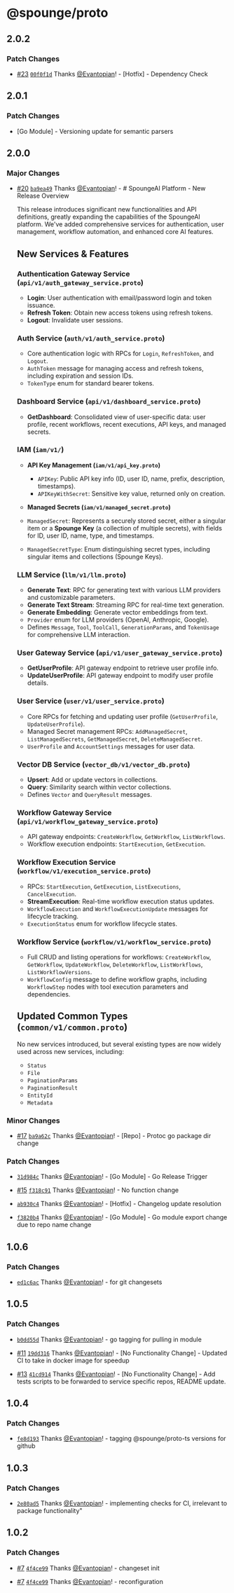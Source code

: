 # @spounge/proto

## 2.0.2

### Patch Changes

- [#23](https://github.com/spounge-ai/spounge-proto/pull/23) [`00f0f1d`](https://github.com/spounge-ai/spounge-proto/commit/00f0f1d454c90f6d53564f52d848f734cdbc8ace) Thanks [@Evantopian](https://github.com/Evantopian)! - [Hotfix] - Dependency Check

## 2.0.1

### Patch Changes

- [Go Module] - Versioning update for semantic parsers

## 2.0.0

### Major Changes

- [#20](https://github.com/spounge-ai/spounge-proto/pull/20) [`ba9ea49`](https://github.com/spounge-ai/spounge-proto/commit/ba9ea4930866c666e54a655f703bf1de5ff73ab7) Thanks [@Evantopian](https://github.com/Evantopian)! - # SpoungeAI Platform - New Release Overview

  This release introduces significant new functionalities and API definitions, greatly expanding the capabilities of the SpoungeAI platform. We've added comprehensive services for authentication, user management, workflow automation, and enhanced core AI features.

  ## New Services & Features

  ### Authentication Gateway Service (`api/v1/auth_gateway_service.proto`)

  - **Login**: User authentication with email/password login and token issuance.
  - **Refresh Token**: Obtain new access tokens using refresh tokens.
  - **Logout**: Invalidate user sessions.

  ### Auth Service (`auth/v1/auth_service.proto`)

  - Core authentication logic with RPCs for `Login`, `RefreshToken`, and `Logout`.
  - `AuthToken` message for managing access and refresh tokens, including expiration and session IDs.
  - `TokenType` enum for standard bearer tokens.

  ### Dashboard Service (`api/v1/dashboard_service.proto`)

  - **GetDashboard**: Consolidated view of user-specific data: user profile, recent workflows, recent executions, API keys, and managed secrets.

  ### IAM (`iam/v1/`)

  - **API Key Management (`iam/v1/api_key.proto`)**

    - `APIKey`: Public API key info (ID, user ID, name, prefix, description, timestamps).
    - `APIKeyWithSecret`: Sensitive key value, returned only on creation.

  - **Managed Secrets (`iam/v1/managed_secret.proto`)**

  - `ManagedSecret`: Represents a securely stored secret, either a singular item or a **Spounge Key** (a collection of multiple secrets), with fields for ID, user ID, name, type, and timestamps.
  - `ManagedSecretType`: Enum distinguishing secret types, including singular items and collections (Spounge Keys).

  ### LLM Service (`llm/v1/llm.proto`)

  - **Generate Text**: RPC for generating text with various LLM providers and customizable parameters.
  - **Generate Text Stream**: Streaming RPC for real-time text generation.
  - **Generate Embedding**: Generate vector embeddings from text.
  - `Provider` enum for LLM providers (OpenAI, Anthropic, Google).
  - Defines `Message`, `Tool`, `ToolCall`, `GenerationParams`, and `TokenUsage` for comprehensive LLM interaction.

  ### User Gateway Service (`api/v1/user_gateway_service.proto`)

  - **GetUserProfile**: API gateway endpoint to retrieve user profile info.
  - **UpdateUserProfile**: API gateway endpoint to modify user profile details.

  ### User Service (`user/v1/user_service.proto`)

  - Core RPCs for fetching and updating user profile (`GetUserProfile`, `UpdateUserProfile`).
  - Managed Secret management RPCs: `AddManagedSecret`, `ListManagedSecrets`, `GetManagedSecret`, `DeleteManagedSecret`.
  - `UserProfile` and `AccountSettings` messages for user data.

  ### Vector DB Service (`vector_db/v1/vector_db.proto`)

  - **Upsert**: Add or update vectors in collections.
  - **Query**: Similarity search within vector collections.
  - Defines `Vector` and `QueryResult` messages.

  ### Workflow Gateway Service (`api/v1/workflow_gateway_service.proto`)

  - API gateway endpoints: `CreateWorkflow`, `GetWorkflow`, `ListWorkflows`.
  - Workflow execution endpoints: `StartExecution`, `GetExecution`.

  ### Workflow Execution Service (`workflow/v1/execution_service.proto`)

  - RPCs: `StartExecution`, `GetExecution`, `ListExecutions`, `CancelExecution`.
  - **StreamExecution**: Real-time workflow execution status updates.
  - `WorkflowExecution` and `WorkflowExecutionUpdate` messages for lifecycle tracking.
  - `ExecutionStatus` enum for workflow lifecycle states.

  ### Workflow Service (`workflow/v1/workflow_service.proto`)

  - Full CRUD and listing operations for workflows: `CreateWorkflow`, `GetWorkflow`, `UpdateWorkflow`, `DeleteWorkflow`, `ListWorkflows`, `ListWorkflowVersions`.
  - `WorkflowConfig` message to define workflow graphs, including `WorkflowStep` nodes with tool execution parameters and dependencies.

  ## Updated Common Types (`common/v1/common.proto`)

  No new services introduced, but several existing types are now widely used across new services, including:

  - `Status`
  - `File`
  - `PaginationParams`
  - `PaginationResult`
  - `EntityId`
  - `Metadata`

### Minor Changes

- [#17](https://github.com/spounge-ai/spounge-proto/pull/17) [`ba9a62c`](https://github.com/spounge-ai/spounge-proto/commit/ba9a62c5ab8f7dd129f44e603a43cbbdc3f18705) Thanks [@Evantopian](https://github.com/Evantopian)! - [Repo] - Protoc go package dir change

### Patch Changes

- [`31d984c`](https://github.com/spounge-ai/spounge-proto/commit/31d984cbcd1ee94e19f1a75dd4fa348e665a9c8a) Thanks [@Evantopian](https://github.com/Evantopian)! - [Go Module] - Go Release Trigger

- [#15](https://github.com/spounge-ai/spounge-proto/pull/15) [`f318c91`](https://github.com/spounge-ai/spounge-proto/commit/f318c91b5acdb241f9bdd2dc005d40d57145026b) Thanks [@Evantopian](https://github.com/Evantopian)! - No function change

- [`ab930c4`](https://github.com/spounge-ai/spounge-proto/commit/ab930c47b9fe8bb8ca5f9c356e6765573d459755) Thanks [@Evantopian](https://github.com/Evantopian)! - [Hotfix] - Changelog update resolution

- [`f3820b4`](https://github.com/spounge-ai/spounge-proto/commit/f3820b4551c5b9170fced901a216c941253bf2bf) Thanks [@Evantopian](https://github.com/Evantopian)! - [Go Module] - Go module export change due to repo name change

## 1.0.6

### Patch Changes

- [`ed1c6ac`](https://github.com/SpoungeAI/spounge-proto/commit/ed1c6ac24a0339fd95ae26f49244bfe847cb0879) Thanks [@Evantopian](https://github.com/Evantopian)! - for git changesets

## 1.0.5

### Patch Changes

- [`b0dd55d`](https://github.com/SpoungeAI/spounge-proto/commit/b0dd55dd9bae6382e0393adcdee492ea698d712c) Thanks [@Evantopian](https://github.com/Evantopian)! - go tagging for pulling in module

- [#11](https://github.com/SpoungeAI/spounge-proto/pull/11) [`19dd316`](https://github.com/SpoungeAI/spounge-proto/commit/19dd3168871380c6b8af96b4f90e3baf0ed78131) Thanks [@Evantopian](https://github.com/Evantopian)! - [No Functionality Change] - Updated CI to take in docker image for speedup

- [#13](https://github.com/SpoungeAI/spounge-proto/pull/13) [`41cd914`](https://github.com/SpoungeAI/spounge-proto/commit/41cd914859a53255a68b764dcc9dfff92b89fd4a) Thanks [@Evantopian](https://github.com/Evantopian)! - [No Functionality Change] - Add tests scripts to be forwarded to service specific repos, README update.

## 1.0.4

### Patch Changes

- [`fe8d193`](https://github.com/SpoungeAI/spounge-proto/commit/fe8d1935245e00bb11bd1deed1cebd545cfed662) Thanks [@Evantopian](https://github.com/Evantopian)! - tagging @spounge/proto-ts versions for github

## 1.0.3

### Patch Changes

- [`2e80ad5`](https://github.com/SpoungeAI/spounge-proto/commit/2e80ad560fd7837544d3f548478e6e3ac18cc6b4) Thanks [@Evantopian](https://github.com/Evantopian)! - implementing checks for CI, irrelevant to package functionality"

## 1.0.2

### Patch Changes

- [#7](https://github.com/SpoungeAI/spounge-proto/pull/7) [`4f4ce99`](https://github.com/SpoungeAI/spounge-proto/commit/4f4ce9910cbca3bee115d60223cb456371bb0ba0) Thanks [@Evantopian](https://github.com/Evantopian)! - changeset init

- [#7](https://github.com/SpoungeAI/spounge-proto/pull/7) [`4f4ce99`](https://github.com/SpoungeAI/spounge-proto/commit/4f4ce9910cbca3bee115d60223cb456371bb0ba0) Thanks [@Evantopian](https://github.com/Evantopian)! - reconfiguration
